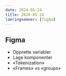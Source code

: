 ```yaml
---
date: 2024-05-24
title: 2024-05-24
laeringsemner: [figma]
---
```


## Figma
* Opprette variabler
* Lage komponenter
* «Tokenization»
* «Frames» vs «groups»
